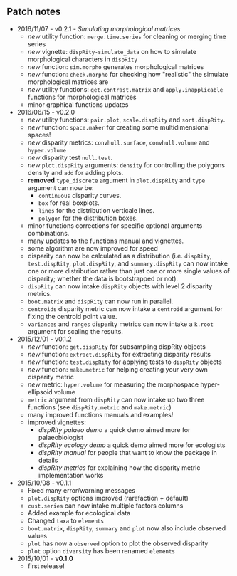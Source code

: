 Patch notes
----
* 2016/11/07 - v0.2.1 - *Simulating morphological matrices*
  * *new* utility function: `merge.time.series` for cleaning or merging time series
  * *new* vignette: `dispRity-simulate_data` on how to simulate morphological characters in `dispRity`
  * *new* function: `sim.morpho` generates morphological matrices 
  * *new* function: `check.morpho` for checking how "realistic" the simulate morphological matrices are
  * *new* utility functions: `get.contrast.matrix` and `apply.inapplicable` functions for morphological matrices
  * minor graphical functions updates
* 2016/06/15 - v0.2.0
  * *new* utility functions: `pair.plot`, `scale.dispRity` and `sort.dispRity`.
  * *new* function: `space.maker` for creating some multidimensional spaces!
  * *new* disparity metrics: `convhull.surface`, `convhull.volume` and `hyper.volume`
  * *new* disparity test `null.test`.
  * *new* `plot.dispRity` arguments: `density` for controlling the polygons density and `add` for adding plots.
  * **removed** `type_discrete` argument in `plot.dispRity` and `type` argument can now be:
  	* `continuous` disparity curves.
  	* `box` for real boxplots.
  	* `lines` for the distribution verticale lines.
  	* `polygon` for the distribution boxes.
  * minor functions corrections for specific optional arguments combinations.
  * many updates to the functions manual and vignettes.
  * some algorithm are now improved for speed
  * disparity can now be calculated as a distribution (i.e. `dispRity`, `test.dispRity`, `plot.dispRity`, and `summary.dispRity` can now intake one or more distribution rather than just one or more single values of disparity; whether the data is bootstrapped or not).
  * `dispRity` can now intake `dispRity` objects with level 2 disparity metrics.
  * `boot.matrix` and `dispRity` can now run in parallel.
  * `centroids` disparity metric can now intake a `centroid` argument for fixing the centroid point value.
  * `variances` and `ranges` disparity metrics can now intake a `k.root` argument for scaling the results.
* 2015/12/01 - v0.1.2
  * *new* function: `get.dispRity` for subsampling dispRity objects
  * *new* function: `extract.dispRity` for extracting disparity results
  * *new* function: `test.dispRity` for applying tests to `dispRity` objects
  * *new* function: `make.metric` for helping creating your very own disparity metric
  * *new* metric: `hyper.volume` for measuring the morphospace hyper-ellipsoid volume
  * `metric` argument from `dispRity` can now intake up two three functions (see `dispRity.metric` and `make.metric`)
  * many improved functions manuals and examples!
  * improved vignettes:
    * *dispRity palaeo demo* a quick demo aimed more for palaeobiologist
    * *dispRity ecology demo* a quick demo aimed more for ecologists
    * *dispRity manual* for people that want to know the package in details
    * *dispRity metrics* for explaining how the disparity metric implementation works
* 2015/10/08 - v0.1.1
  * Fixed many error/warning messages
  * `plot.dispRity` options improved (rarefaction + default)
  * `cust.series` can now intake multiple factors columns
  * Added example for ecological data
  * Changed `taxa` to `elements`
  * `boot.matrix`, `dispRity`, `summary` and `plot` now also include observed values
  * `plot` has now a `observed` option to plot the observed disparity
  * `plot` option `diversity` has been renamed `elements`
* 2015/10/01 - **v0.1.0**
  * first release!

